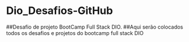 # Dio_Desafios-GitHub
##Desafio de projeto BootCamp Full Stack DIO.
##Aqui serão colocados todos os desafios e projetos do bootcamp full stack DIO
